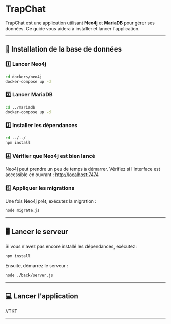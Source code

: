 # TrapChat

TrapChat est une application utilisant **Neo4j** et **MariaDB** pour gérer ses données. Ce guide vous aidera à installer et lancer l'application.

---

## 🚀 Installation de la base de données

### 1️⃣ Lancer Neo4j

```sh
cd dockers/neo4j
docker-compose up -d
```

### 2️⃣ Lancer MariaDB

```sh
cd ../mariadb
docker-compose up -d
```

### 3️⃣ Installer les dépendances

```sh
cd ../../
npm install
```

### 4️⃣ Vérifier que Neo4j est bien lancé

Neo4j peut prendre un peu de temps à démarrer. Vérifiez si l'interface est accessible en ouvrant :
[http://localhost:7474](http://localhost:7474)

### 5️⃣ Appliquer les migrations

Une fois Neo4j prêt, exécutez la migration :

```sh
node migrate.js
```

---

## 🖥️ Lancer le serveur

Si vous n'avez pas encore installé les dépendances, exécutez :

```sh
npm install
```

Ensuite, démarrez le serveur :

```sh
node ./back/server.js
```

---

## 💻 Lancer l'application

//TKT

---
